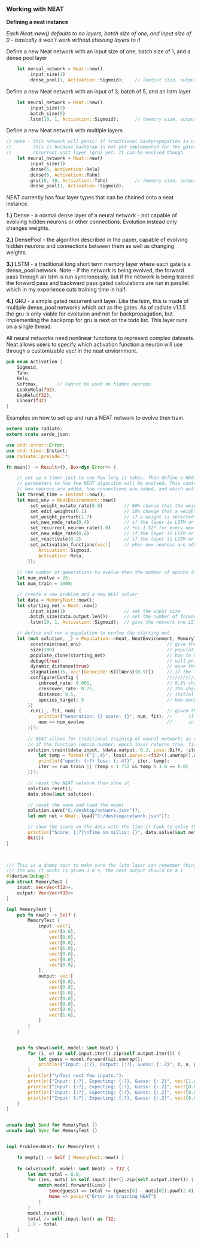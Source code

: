 
### Working with NEAT
**Defining a neat instance**

*Each Neat::new() defaults to no layers, batch size of one, and input size of 0 - basically it won't work without chaining layers to it*

Define a new Neat network with an input size of one, batch size of 1, and a dense pool layer 
```rust
    let nerual_network = Neat::new()
        .input_size(1)
        .dense_pool(1, Activation::Sigmoid);    // (output size, output layer activation)
```
Define a new Neat network with an input of 3, batch of 5, and an lstm layer
```rust
    let neural_network = Neat::new()
        .input_size(3)
        .batch_size(5)
        .lstm(10, 1, Activation::Sigmoid);      // (memory size, output size, output layer activation)
```
Define a new Neat network with multiple layers 
```rust
// note - this network will panic! if traditional backpropagation is used 
//        this is because backprop is not yet implemented for the gated 
//        recurrent unit layer (gru) yet. It can be evolved though.
    let neural_network = Neat::new()
        .input_size(1)
        .dense(5, Activation::Relu)
        .dense(5, Activation::Tahn)
        .gru(10, 10, Activation::Tahn)          // (memory size, output size, output layer activation)
        .dense_pool(1, Activation::Sigmoid);
```
NEAT currently has four layer types that can be chained onto a neat instance. 

**1.)** Dense - a normal dense layer of a neural network - not capable of evolving hidden neurons or other connections. Evolution instead only changes weights.

**2.)** DensePool - the algorithm described in the paper, capable of evolving hidden neurons and connections between them as well as changing weights.

**3.)** LSTM - a traditional long short term memory layer where each gate is a dense_pool network. Note - if the network is being evolved, the forward pass through an lstm is run syncronously, but if the network is being trained the forward pass and backward pass gated calculations are run in parallel which in my experience cuts training time in half.

**4.)** GRU - a simple gated recurrent unit layer. Like the lstm, this is made of multiple dense_pool networks which act as the gates. As of radiate v1.1.5 the gru is only viable for evoltuion and not for backpropagation, but implementing the backprop for gru is next on the todo list. This layer runs on a single thread.

All neural networks need nonlinear functions to represent complex datasets. Neat allows users to specify which activation function a neuron will use through a customizable vec! in the neat enviornment.
```rust
pub enum Activation {
    Sigmoid,
    Tahn,
    Relu,
    Softmax,       // Cannot be used on hidden neurons
    LeakyRelu(f32),
    ExpRelu(f32),
    Linear(f32)   
}
```

Examples on how to set up and run a NEAT network to evolve then train.

```rust
extern crate radiate;
extern crate serde_json;

use std::error::Error;
use std::time::Instant;
use radiate::prelude::*;

fn main() -> Result<(), Box<dyn Error>> {

    // set up a timer just to see how long it takes. Then define a NEATEnviornment to give
    // parameters to how the NEAT algorithm will be evolved. This controls how weights are edited,
    // how neurons are added, how connections are added, and which activation functions to use in hidden neurons
    let thread_time = Instant::now();
    let neat_env = NeatEnvironment::new()
        .set_weight_mutate_rate(0.8)        // 80% chance that the weights will be mutated, 20% change the weights will not be changed at all
        .set_edit_weights(0.1)              // 10% change that a weight will be assigned a new random number, 90% change it will be mutated by +/- weight_perturb
        .set_weight_perturb(1.7)            // if a weight is selected to be mutated, mutliply the original weight by +/- 1.7 (shouldn't be larger than 2.0)
        .set_new_node_rate(0.4)             // if the layer is LSTM or dense_pool, 40% chance a new hidden neuron will be added
        .set_recurrent_neuron_rate(1.0)     // *v1.1.52* for every new neuron added, the % chance is recurrent 1.0 meaning 100%, 0.0 meaning 0% (not compatable with backprop)
        .set_new_edge_rate(0.4)             // if the layer is LSTM or dense_pool, 40% chance a new connection will be added between two random neurons with a random weight
        .set_reactivate(0.2)                // if the layer is LSTM or dense_pool, 20% chance a deactivated connection will be reactivated
        .set_activation_functions(vec![     // when new neurons are added, a random activation function is chosen from this list to give to the neuron
            Activation::Sigmoid,
            Activation::Relu,
        ]);
        
    // the number of generations to evolve then the number of epochs to train
    let num_evolve = 20;
    let num_train = 1000;

    // create a new problem and a new NEAT solver 
    let data = MemoryTest::new();
    let starting_net = Neat::new()
        .input_size(1)                      // set the input size
        .batch_size(data.output.len())      // set the number of forward passes before weights are updated
        .lstm(10, 1, Activation::Sigmoid);  // give the network one LSTM layer with a memory size of 10 and output size of 1 with a output activation of sigmoid

    // define and run a population to evolve the starting net
    let (mut solution, _) = Population::<Neat, NeatEnvironment, MemoryTest>::new()
        .constrain(neat_env)                                // give the population an environment to evolve in (evolutionary parameters defined above)
        .size(100)                                          // population size of 100
        .populate_clone(starting_net)                       // how to create the initial population (in this case, clone the starting_net 100 times)
        .debug(true)                                        // will print the species and their adjusted fitness scores at the end of each generation
        .dynamic_distance(true)                             // move the distance between networks to match the species_target specified below
        .stagnation(15, vec![Genocide::KillWorst(0.9)])     // if the fitness score of the best member doesn't improve in 15 genertaions, kill the worst 90% of the population
        .configure(Config {                                 //////////////// Configure the breeding parameters //////////////// 
            inbreed_rate: 0.001,                            // 0.1% chance to breed two members of the same species 
            crossover_rate: 0.75,                           // 75% chance two parents will be crossed over to create a child, 25% chance the most fit parent will be copied and mutated
            distance: 0.5,                                  // initial distance between species, if dynamic distance is true, this will chance to fit the species target
            species_target: 5                               // how many species you want, if dynaic distance is true, distance will move until this is met, if it is false, this might not work
        })
        .run(|_, fit, num| {                                // given the best member of the population, their fitness score, and the iteration number, return a bool. 
            println!("Generation: {} score: {}", num, fit); //      if this returns true, evolution will stop and return the top member from the population and the enviornment 
            num == num_evolve                               //      in this case, if the num equals the num_evolve, finish evoltuion
        })?;
        
        // NEAT allows for traditional training of neural networks as well given the (input data, target data, learning rate, loss function, and a function)
        // if the function (epoch number, epoch loss) returns true, finish training, otherwise continue
        solution.train(&data.input, &data.output, 0.3, Loss::Diff, |iter, loss| {
            let temp = format!("{:.4}", loss).parse::<f32>().unwrap().abs();
            println!("epoch: {:?} loss: {:.4?}", iter, temp);
            iter == num_train || (temp < 1_f32 && temp % 1.0 == 0.0)
        })?;

        // reset the NEAT network then show it 
        solution.reset();
        data.show(&mut solution);

        // reset the save and load the model
        solution.save("C:/desktop/network.json")?;
        let mut net = Neat::load("C:/desktop/network.json")?;

        // show the score on the data with the time it took to solve the problem
        println!("Score: {:?}\nTime in millis: {}", data.solve(&mut net), thread_time.elapsed().as_millis());
        Ok(())
}
 


/// This is a dummy test to make sure the lstm layer can remember things throughout time
/// the way it works is given 3 0's, the next output should be a 1
#[derive(Debug)]
pub struct MemoryTest {
    input: Vec<Vec<f32>>,
    output: Vec<Vec<f32>>
}

impl MemoryTest {
    pub fn new() -> Self {
        MemoryTest {
            input: vec![
                vec![0.0],
                vec![0.0],
                vec![0.0],
                vec![1.0],
                vec![0.0],
                vec![0.0],
                vec![0.0],
            ],
            output: vec![
                vec![0.0],
                vec![0.0],
                vec![1.0],
                vec![0.0],
                vec![0.0],
                vec![0.0],
                vec![1.0],
            ]
        }
    }


    pub fn show(&self, model: &mut Neat) {
        for (i, o) in self.input.iter().zip(self.output.iter()) {
            let guess = model.forward(&i).unwrap();
            println!("Input: {:?}, Output: {:?}, Guess: {:.2}", i, o, guess[0]);
        }
        println!("\nTest next few inputs:");
        println!("Input: {:?}, Expecting: {:?}, Guess: {:.2}", vec![1.0], vec![0.0], model.forward(&vec![1.0]).unwrap()[0]);
        println!("Input: {:?}, Expecting: {:?}, Guess: {:.2}", vec![0.0], vec![0.0], model.forward(&vec![0.0]).unwrap()[0]);
        println!("Input: {:?}, Expecting: {:?}, Guess: {:.2}", vec![0.0], vec![0.0], model.forward(&vec![0.0]).unwrap()[0]);
        println!("Input: {:?}, Expecting: {:?}, Guess: {:.2}", vec![0.0], vec![1.0], model.forward(&vec![0.0]).unwrap()[0]);
    }
}


unsafe impl Send for MemoryTest {}
unsafe impl Sync for MemoryTest {}


impl Problem<Neat> for MemoryTest {

    fn empty() -> Self { MemoryTest::new() }
    
    fn solve(&self, model: &mut Neat) -> f32 {
        let mut total = 0.0;
        for (ins, outs) in self.input.iter().zip(self.output.iter()) {
            match model.forward(&ins) {
                Some(guess) => total += (guess[0] - outs[0]).powf(2.0),
                None => panic!("Error in training NEAT")
            }
        }
        model.reset();
        total /= self.input.len() as f32;
        1.0 - total
    }
}
```